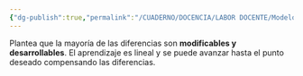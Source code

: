```yaml
---
{"dg-publish":true,"permalink":"/CUADERNO/DOCENCIA/LABOR DOCENTE/Modelo compensatorio/"}
---
```


Plantea que la mayoría de las diferencias son **modificables y desarrollables**. El aprendizaje es lineal y se puede avanzar hasta el punto deseado compensando las diferencias.
